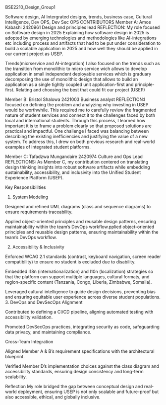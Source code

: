  BSE2210_Design_Group1


Software design, AI Intergrated designs, trends, business case, Cultural Intelligence, Dev OPS, Dev Sec OPS
CONTRIBUTORS
Member A: Amos Kabashi 2420961
Design and principles lead 
REFLECTION: My role focused on Software design in 2025 Explaining how software design in 2025 is adopted by emerging technologies and methodologies like AI-integrations etc including process and artifacts that had to be put under consideration to build a scalable application in 2025 and how well they should be applied in our current project as USEP.

Trends(micrservice and AI-integration)  I also focused on the trends such as the transition from monolithic to micro service wich allows to develop application in small independent deployable services which is graduary decomposing the use of monolithic design that allows to build an application as a single tightly coupled unit application-first and principle-first. Relating and choosing the best that could fit our project (USEP)


Member B: Bristol Shalowa 2421003
Business analyst
REFLECTION:I focused on defining the problem and analyzing why investing in USEP would be worthwhile. This required me to carefully review the fragmented nature of student services and connect it to the challenges faced by both local and international students. Through this process, I learned how important it is to frame a problem clearly so that proposed solutions are practical and impactful.
One challenge I faced was balancing between describing the existing inefficiencies and justifying the value of a new system. To address this, I drew on both previous research and real-world examples of integrated student platforms.



Member C: Tafadzwa Mungandaire 2420974
Culture and Ops Lead
REFLECTIONS:
As Member C, my contribution centered on translating design thinking insights into robust software artifacts while embedding sustainability, accessibility, and inclusivity into the Unified Student Experience Platform (USEP).

Key Responsibilities

1. System Modeling

Designed and refined UML diagrams (class and sequence diagrams) to ensure requirements traceability.

Applied object-oriented principles and reusable design patterns, ensuring maintainability within the team’s DevOps workflow.pplied object-oriented principles and reusable design patterns, ensuring maintainability within the team’s DevOps workflow.

2. Accessibility & Inclusivity

Enforced WCAG 2.1 standards (contrast, keyboard navigation, screen reader compatibility) to ensure no student is excluded due to disability.

Embedded i18n (internationalization) and l10n (localization) strategies so that the platform can support multiple languages, cultural formats, and region-specific content (Tanzania, Congo, Liberia, Zimbabwe, Somalia).

Leveraged cultural intelligence to guide design decisions, preventing bias and ensuring equitable user experience across diverse student populations.
3. DevOps and DevSecOps Alignment

Contributed to defining a CI/CD pipeline, aligning automated testing with accessibility validation.

Promoted DevSecOps practices, integrating security as code, safeguarding data privacy, and maintaining compliance.



Cross-Team Integration

Aligned Member A & B’s requirement specifications with the architectural blueprint.

Verified Member D’s implementation choices against the class diagram and accessibility standards, ensuring design consistency and long-term scalability.

Reflection
My role bridged the gap between conceptual design and real-world deployment, ensuring USEP is not only scalable and future-proof but also accessible, ethical, and globally inclusive.








